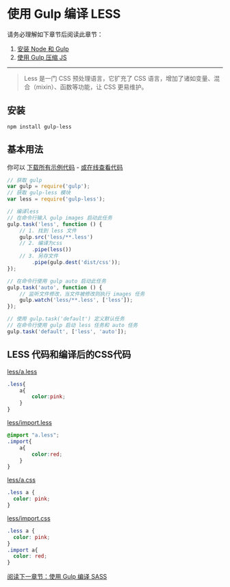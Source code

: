 使用 Gulp 编译 LESS
================

请务必理解如下章节后阅读此章节：

1. [安装 Node 和 Gulp](chapter1.md)
2. [使用 Gulp 压缩 JS](chapter2.md)

----------

> Less 是一门 CSS 预处理语言，它扩充了 CSS 语言，增加了诸如变量、混合（mixin）、函数等功能，让 CSS 更易维护。


安装
---

```
npm install gulp-less
```

基本用法
-------

你可以 [下载所有示例代码](https://github.com/nimojs/gulp-book/archive/master.zip) - [或在线查看代码](https://github.com/nimojs/gulp-book/tree/master/demo/chapter5)

```js
// 获取 gulp
var gulp = require('gulp');
// 获取 gulp-less 模块
var less = require('gulp-less');

// 编译less
// 在命令行输入 gulp images 启动此任务
gulp.task('less', function () {
    // 1. 找到 less 文件
    gulp.src('less/**.less')
    // 2. 编译为css
        .pipe(less())
    // 3. 另存文件
        .pipe(gulp.dest('dist/css'));
});

// 在命令行使用 gulp auto 启动此任务
gulp.task('auto', function () {
    // 监听文件修改，当文件被修改则执行 images 任务
    gulp.watch('less/**.less', ['less']);
});

// 使用 gulp.task('default') 定义默认任务
// 在命令行使用 gulp 启动 less 任务和 auto 任务
gulp.task('default', ['less', 'auto']);
```


LESS 代码和编译后的CSS代码
----------

[less/a.less](https://github.com/nimojs/gulp-book/tree/master/demo/chapter5/less/a.less)

```css
.less{
	a{
        color:pink;
    }
}
```
[less/import.less](https://github.com/nimojs/gulp-book/tree/master/demo/chapter5/less/import.less)


```css
@import "a.less";
.import{
	a{
		color:red;
    }
}
```
[less/a.css](https://github.com/nimojs/gulp-book/tree/master/demo/chapter5/dist/css/a.css)

```css
.less a {
  color: pink;
}
```
[less/import.css](https://github.com/nimojs/gulp-book/tree/master/demo/chapter5/dist/css/import.css)

```css
.less a {
  color: pink;
}
.import a{
  color: red;
}
```
[阅读下一章节：使用 Gulp 编译 SASS](chapter6.md)